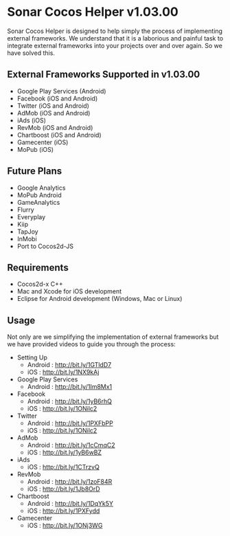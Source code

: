# Sonar Cocos Helper v1.03.00

Sonar Cocos Helper is designed to help simply the process of implementing external frameworks. We understand that it is a laborious and painful task to integrate external frameworks into your projects over and over again. So we have solved this.

External Frameworks Supported in v1.03.00
------------------------------------------
* Google Play Services (Android)<br />
* Facebook (iOS and Android)<br />
* Twitter (iOS and Android)<br />
* AdMob (iOS and Android)<br />
* iAds (iOS)<br />
* RevMob (iOS and Android)<br />
* Chartboost (iOS and Android)<br />
* Gamecenter (iOS)<br />
* MoPub (iOS)<br />

Future Plans
------------------------------------------
* Google Analytics<br />
* MoPub Android<br />
* GameAnalytics<br />
* Flurry<br />
* Everyplay<br />
* Kiip<br />
* TapJoy<br />
* InMobi<br />
* Port to Cocos2d-JS<br />

Requirements
------------------------------------------
* Cocos2d-x C++
* Mac and Xcode for iOS development
* Eclipse for Android development (Windows, Mac or Linux)

Usage
------------------------------------------
Not only are we simplifying the implementation of external frameworks but we have provided videos to guide you through the process:<br />
* Setting Up<br />
	- Android : http://bit.ly/1GTldD7<br />
	- iOS : http://bit.ly/1NX9kAj<br />
* Google Play Services<br />
	- Android : http://bit.ly/1Im8Mx1<br />
* Facebook<br />
	- Android : http://bit.ly/1yB6rhQ<br />
	- iOS : http://bit.ly/1ONilc2<br />
* Twitter<br />
	- Android : http://bit.ly/1PXFbPP<br />
	- iOS : http://bit.ly/1ONilc2<br />
* AdMob<br />
	- Android : http://bit.ly/1cCmqC2<br />
	- iOS : http://bit.ly/1yB6wBZ<br />
* iAds<br />
	- iOS : http://bit.ly/1CTrzvQ<br />
* RevMob<br />
	- Android : http://bit.ly/1zoF84R<br />
	- iOS : http://bit.ly/1Jb8OrD<br />
* Chartboost<br />
	- Android : http://bit.ly/1DqYk5Y<br />
	- iOS : http://bit.ly/1PXFydd<br />
* Gamecenter<br />
	- iOS : http://bit.ly/1ONj3WG<br />
